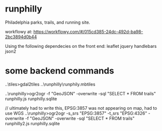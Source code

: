 runphilly
=========

Philadelphia parks, trails, and running site.


workflowy at: https://workflowy.com/#/015cd385-24dc-492d-ba98-2bc3894d0b44

Using the following dependecies on the front end:
leaflet
jquery
handlebars
json2

some backend commands
=========

..\tiles>gdal2tiles ..\runphilly\runphily.mbtiles


..\runphilly>ogr2ogr -f "GeoJSON" -overwrite -sql "SELECT * FROM trails" runphilly.js runphilly.sqlite

// ultimately had to write this, EPSG:3857 was not appearing on map, had to use WGS
..\runphilly>ogr2ogr -s_srs "EPSG:3857" -t_srs "EPSG:4326" -overwrite -f "GeoJSON" -overwrite -sql "SELECT * FROM trails" runphilly2.js runphilly.sqlite
